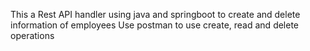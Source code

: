 This a Rest API handler using java and springboot to create and delete information of employees
Use postman to use create, read and delete operations
